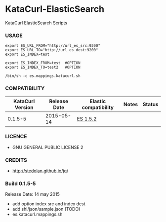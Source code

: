 # KataCurl-ElasticSearch
KataCurl ElasticSearch Scripts

### USAGE

    export ES_URL_FROM="http://url_es_src:9200"
    export ES_URL_TO="http://url_es_dest:9200"
    export ES_INDEX=test
    
    export ES_INDEX_FROM=test  #OPTION
    export ES_INDEX_TO=test2   #OPTION
    
    /bin/sh -c es.mappings.katacurl.sh

### COMPATIBILITY

KataCurl Version | Release Date | Elastic compatibility | Notes | Status
------------------ | ------------ | ------------------- | ----- | ------
0.1.5-5            | 2015-05-14   | [ES 1.5.2](https://www.elastic.co/downloads/elasticsearch)                    |       |

### LICENCE
* GNU GENERAL PUBLIC LICENSE 2

### CREDITS
* http://stedolan.github.io/jq/

### Build 0.1.5-5
Release Date: 14 may 2015

* add option index src and index dest
* add shl/json/sample.json (TODO)
* es.katacurl.mappings.sh
